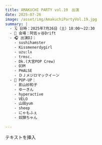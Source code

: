 ```yaml
---
title: AMAKUCHI PARTY vol.19　出演
date: 2025-07-26
image: /asset/img/AmakuchiPartyVol.19.jpg
summary: |
  - 🗓 日時：2025年7月26日（土）18:00～22:30  
  - 📍 会場：阿佐ヶ谷Drift     
  - 🎧 出演DJ：
    - sushihamster
    - Kissmenerdygirl
    - uzu:l∧
    - trmsc.
    - Dk.(大宮POP Crew)
    - O3M
    - PHALSE
    - ＤＪメジロマックイーン
  - 🎨 POP-UP：
    - 影山紗和子
    - ゆーきん
    - hyperactive
    - VELO
    - 山田yum
    - sheep
    - にゃもふぇ
    - 奴隷ちゃん
  
---
```


テキストを挿入
